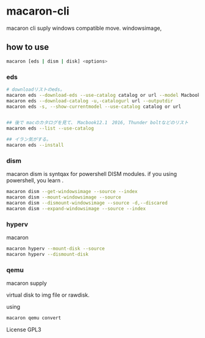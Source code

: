 # macaron-cli

macaron cli suply windows compatible move.
windowsimage, 

## how to use

```bash
macaron [eds | dism | disk] <options>
```

### eds

```bash
# downloadリストのeds。
macaron eds --download-eds --use-catalog catalog or url --model Macbook12.1,iMac12.3
macaron eds --download-catalog -u,-catalogurl url --outputdir
macaron eds -s, --show-currentmodel --use-catalog catalog or url


## 後で macのカタログを見て、　Macbook12.1　2016, Thunder boltなどのリスト
macaron eds --list --use-catalog

## イラン気がする。
macaron eds --install
```

### dism

macaron dism is syntqax for powershell DISM modules.
if you using powershell, you learn .

```bash
macaron dism --get-windowsimage --source --index
macaron dism --mount-windowsimage --source
macaron dism --dismount-windowsimage --source -d,--discared
macaron dism --expand-windowsimage --source --index
```

### hyperv

macaron 

```bash
macaron hyperv --mount-disk --source
macaron hyperv --dismount-disk
```

### qemu

macaron supply 

virtual disk to img file or rawdisk.

using

```bash
macaron qemu convert 
```


License GPL3
